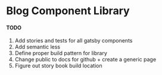 # Blog Component Library
#### TODO
1) Add stories and tests for all gatsby components
2) Add semantic less
3) Define proper build pattern for library
4) Change public to docs for github + create a generic page
5) Figure out story book build location